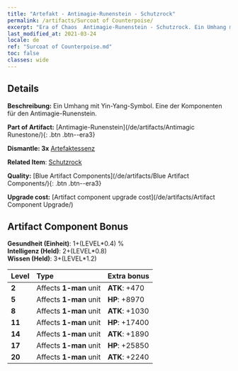 ```yaml
---
title: "Artefakt - Antimagie-Runenstein - Schutzrock"
permalink: /artifacts/Surcoat of Counterpoise/
excerpt: "Era of Chaos  Antimagie-Runenstein - Schutzrock. Ein Umhang mit Yin-Yang-Symbol. Eine der Komponenten für den Antimagie-Runenstein."
last_modified_at: 2021-03-24
locale: de
ref: "Surcoat of Counterpoise.md"
toc: false
classes: wide
---
```




## Details

 **Beschreibung:** Ein Umhang mit Yin-Yang-Symbol. Eine der Komponenten für den Antimagie-Runenstein.

 **Part of Artifact:** [Antimagie-Runenstein](/de/artifacts/Antimagic Runestone/){: .btn .btn--era3}

 **Dismantle: 3x** [Artefaktessenz](/de/Items/con_905/)

 **Related Item**: [Schutzrock](/de/Items/art_119/)

 **Quality:** [Blue Artifact Components](/de/artifacts/Blue Artifact Components/){: .btn .btn--era3}

 **Upgrade cost:** [Artifact component upgrade cost](/de/artifacts/Artifact Component Upgrade/)

## Artifact Component Bonus

  **Gesundheit (Einheit)**: 1+(LEVEL\*0.4) %<br/>**Intelligenz (Held)**: 2+(LEVEL\*0.8)<br/>**Wissen (Held)**: 3+(LEVEL\*1.2)

  |  Level  | Type |    Extra bonus  | 
  |:--------|:-----|:----------------| 
  | **2** | Affects **1-man** unit | **ATK**: +470 | 
  | **5** | Affects **1-man** unit | **HP**: +8970 | 
  | **8** | Affects **1-man** unit | **ATK**: +1030 | 
  | **11** | Affects **1-man** unit | **HP**: +17400 | 
  | **14** | Affects **1-man** unit | **ATK**: +1890 | 
  | **17** | Affects **1-man** unit | **HP**: +25850 | 
  | **20** | Affects **1-man** unit | **ATK**: +2240 | 
